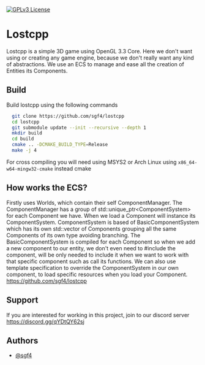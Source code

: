 [![GPLv3 License](https://img.shields.io/badge/License-GPL%20v3-yellow.svg)](https://opensource.org/licenses/)  

# Lostcpp

Lostcpp is a simple 3D game using OpenGL 3.3 Core. Here we don't want using or creating any game engine, because we don't really want any kind of abstractions.
We use an ECS to manage and ease all the creation of Entities its Components.

## Build

Build lostcpp using the following commands

```bash
  git clone https://github.com/sgf4/lostcpp
  cd lostcpp
  git submodule update --init --recursive --depth 1
  mkdir build 
  cd build
  cmake .. -DCMAKE_BUILD_TYPE=Release
  make -j 4
```

For cross compiling you will need using MSYS2 or Arch Linux using `x86_64-w64-mingw32-cmake` instead cmake

## How works the ECS?
Firstly uses Worlds, which contain their self ComponentManager. The ComponentManager has a group of std::unique_ptr<ComponentSystem<T>> for each Component we have. When we load a Component will instance its ComponentSystem<T>. ComponentSystem<T> is based of BasicComponentSystem<T> which has its own std::vector<T> of Components grouping all the same Components of its own type avoiding branching. The BasicComponentSystem<T> is compiled for each Component so when we add a new component to our entity, we don't even need to #include the component, will be only needed to include it when we want to work with that specific component such as call its functions. 
We can also use template specification to override the ComponentSystem<T> in our own component, to load specific resources when you load your Component.
https://github.com/sgf4/lostcpp

## Support

If you are interested for working in this project, join to our discord server https://discord.gg/qYDtQY62sj

## Authors

- [@sgf4](https://www.github.com/sgf4)


